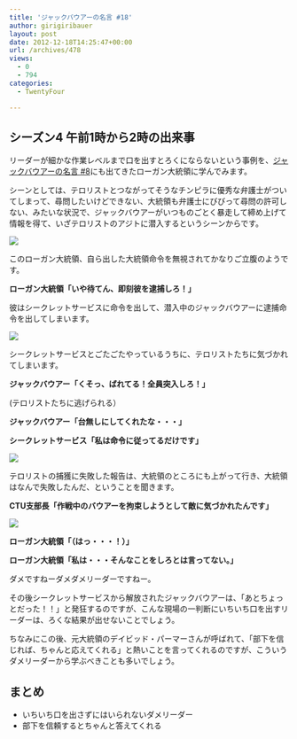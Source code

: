 ```yaml
---
title: 'ジャックバウアーの名言 #18'
author: girigiribauer
layout: post
date: 2012-12-18T14:25:47+00:00
url: /archives/478
views:
  - 0
  - 794
categories:
  - TwentyFour

---
```

## シーズン4 午前1時から2時の出来事

リーダーが細かな作業レベルまで口を出すとろくにならないという事例を、[ジャックバウアーの名言 #8][1]にも出てきたローガン大統領に学んでみます。

シーンとしては、テロリストとつながってそうなチンピラに優秀な弁護士がついてしまって、尋問したいけどできない、大統領も弁護士にびびって尋問の許可しない、みたいな状況で、ジャックバウアーがいつものごとく暴走して締め上げて情報を得て、いざテロリストのアジトに潜入するというシーンからです。

![][2]

このローガン大統領、自ら出した大統領命令を無視されてかなりご立腹のようです。

**ローガン大統領「いや待てん、即刻彼を逮捕しろ！」**

彼はシークレットサービスに命令を出して、潜入中のジャックバウアーに逮捕命令を出してしまいます。

![][3]

シークレットサービスとごたごたやっているうちに、テロリストたちに気づかれてしまいます。

**ジャックバウアー「くそっ、ばれてる！全員突入しろ！」**

(テロリストたちに逃げられる）

**ジャックバウアー「台無しにしてくれたな・・・」**

**シークレットサービス「私は命令に従ってるだけです」**

![][4]

テロリストの捕獲に失敗した報告は、大統領のところにも上がって行き、大統領はなんで失敗したんだ、ということを聞きます。

**CTU支部長「作戦中のバウアーを拘束しようとして敵に気づかれたんです」**

![][5]

**ローガン大統領「（はっ・・・！）」**

**ローガン大統領「私は・・・そんなことをしろとは言ってない。」**

ダメですねーダメダメリーダーですねー。

その後シークレットサービスから解放されたジャックバウアーは、「あとちょっとだった！！」と発狂するのですが、こんな現場の一判断にいちいち口を出すリーダーは、ろくな結果が出せないことでしょう。

ちなみにこの後、元大統領のデイビッド・パーマーさんが呼ばれて、「部下を信じれば、ちゃんと応えてくれる」と熱いことを言ってくれるのですが、こういうダメリーダーから学ぶべきことも多いでしょう。

## まとめ

  * いちいち口を出さずにはいられないダメリーダー
  * 部下を信頼するとちゃんと答えてくれる

 [1]: /archives/360
 [2]: /img/2012/12/24advent18-012.png
 [3]: /img/2012/12/24advent18-022.png
 [4]: /img/2012/12/24advent18-032.png
 [5]: /img/2012/12/24advent18-042.png

